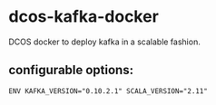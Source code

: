 # dcos-kafka-docker
DCOS docker to deploy kafka in a scalable fashion.

## configurable options:
```
ENV KAFKA_VERSION="0.10.2.1" SCALA_VERSION="2.11"
```
